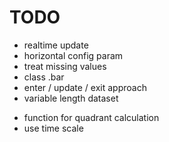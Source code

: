 # TODO
+ realtime update
+ horizontal config param
+ treat missing values
+ class .bar
+ enter / update / exit approach
+ variable length dataset
- function for quadrant calculation
- use time scale
